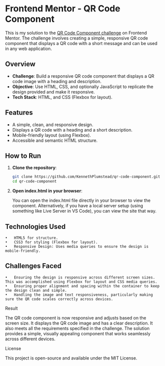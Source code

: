 # Frontend Mentor - QR Code Component

This is my solution to the [QR Code Component challenge](https://www.frontendmentor.io/challenges/qr-code-component-iux_sIO_H) on Frontend Mentor. The challenge involves creating a simple, responsive QR code component that displays a QR code with a short message and can be used in any web application.

## Overview

- **Challenge**: Build a responsive QR code component that displays a QR code image with a heading and description.
- **Objective**: Use HTML, CSS, and optionally JavaScript to replicate the design provided and make it responsive.
- **Tech Stack**: HTML, and CSS (Flexbox for layout).


## Features

- A simple, clean, and responsive design.
- Displays a QR code with a heading and a short description.
- Mobile-friendly layout (using Flexbox).
- Accessible and semantic HTML structure.

## How to Run

1. **Clone the repository**:
   ```bash
   git clone https://github.com/KennethPlumstead/qr-code-component.git
   cd qr-code-component
2.	**Open index.html in your browser**:

  	You can open the index.html file directly in your browser to view the component.
    Alternatively, if you have a local server setup (using something like Live Server in VS Code), you can view the site that way.

## Technologies Used

	•	HTML5 for structure.
	•	CSS3 for styling (Flexbox for layout).
	•	Responsive Design: Uses media queries to ensure the design is mobile-friendly.

## Challenges Faced

	•	Ensuring the design is responsive across different screen sizes. This was accomplished using Flexbox for layout and CSS media queries.
	•	Ensuring proper alignment and spacing within the container to keep the design clean and simple.
	•	Handling the image and text responsiveness, particularly making sure the QR code scales correctly across devices.

Result

The QR code component is now responsive and adjusts based on the screen size. It displays the QR code image and has a clear description. It also meets all the requirements specified in the challenge. The solution provides a simple, visually appealing component that works seamlessly across different devices.

License

This project is open-source and available under the MIT License.

